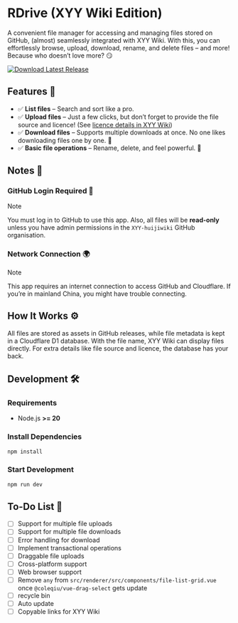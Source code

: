 # RDrive (XYY Wiki Edition)

A convenient file manager for accessing and managing files stored on GitHub, (almost) seamlessly integrated with XYY Wiki. With this, you can effortlessly browse, upload, download, rename, and delete files – and more! Because who doesn’t love more? 😏

[![Download Latest Release](https://img.shields.io/github/v/release/XYY-huijiwiki/r-drive?label=Download&style=for-the-badge)](https://github.com/XYY-huijiwiki/r-drive/releases/latest)

## Features 🎯

- ✅ **List files** – Search and sort like a pro.
- ✅ **Upload files** – Just a few clicks, but don’t forget to provide the file source and licence! (See [licence details in XYY Wiki](https://xyy.huijiwiki.com/wiki/MediaWiki:Licenses))
- ✅ **Download files** – Supports multiple downloads at once. No one likes downloading files one by one. 😤
- ✅ **Basic file operations** – Rename, delete, and feel powerful. 💪

## Notes 📌

### GitHub Login Required 🔑

> [!Note]
> You must log in to GitHub to use this app. Also, all files will be **read-only** unless you have admin permissions in the `XYY-huijiwiki` GitHub organisation.

### Network Connection 🌍

> [!Note]
> This app requires an internet connection to access GitHub and Cloudflare. If you’re in mainland China, you might have trouble connecting.

## How It Works ⚙️

All files are stored as assets in GitHub releases, while file metadata is kept in a Cloudflare D1 database. With the file name, XYY Wiki can display files directly. For extra details like file source and licence, the database has your back.

## Development 🛠️

### Requirements

- Node.js **>= 20**

### Install Dependencies

```bash
npm install
```

### Start Development

```bash
npm run dev
```

## To-Do List 📝

- [ ] Support for multiple file uploads
- [ ] Support for multiple file downloads
- [ ] Error handling for download
- [ ] Implement transactional operations
- [ ] Draggable file uploads
- [ ] Cross-platform support
- [ ] Web browser support
- [ ] Remove `any` from `src/renderer/src/components/file-list-grid.vue` once `@coleqiu/vue-drag-select` gets update
- [ ] recycle bin
- [ ] Auto update
- [ ] Copyable links for XYY Wiki
